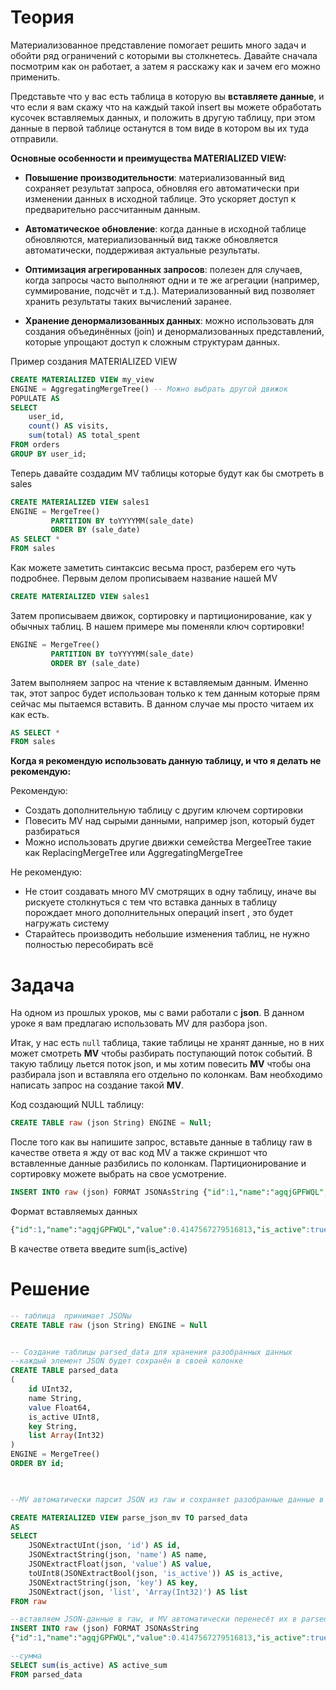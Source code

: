 # Теория
Материализованное представление помогает решить много задач и обойти ряд ограничений с которыми вы столкнетесь. Давайте сначала посмотрим как он работает, а затем я расскажу как и зачем его можно применить.

Представьте что у вас есть таблица в которую вы **вставляете данные**, и что если я вам скажу что на каждый такой insert вы можете обработать кусочек вставляемых данных, и положить в другую таблицу, при этом данные в первой таблице останутся в том виде в котором вы их туда отправили.

**Основные особенности и преимущества MATERIALIZED VIEW:**
- **Повышение производительности**: материализованный вид сохраняет результат запроса, обновляя его автоматически при изменении данных в исходной таблице. Это ускоряет доступ к предварительно рассчитанным данным.

- **Автоматическое обновление**: когда данные в исходной таблице обновляются, материализованный вид также обновляется автоматически, поддерживая актуальные результаты.

- **Оптимизация агрегированных запросов**: полезен для случаев, когда запросы часто выполняют одни и те же агрегации (например, суммирование, подсчёт и т.д.). Материализованный вид позволяет хранить результаты таких вычислений заранее.

- **Хранение денормализованных данных**: можно использовать для создания объединённых (join) и денормализованных представлений, которые упрощают доступ к сложным структурам данных.

Пример создания MATERIALIZED VIEW
```sql
CREATE MATERIALIZED VIEW my_view
ENGINE = AggregatingMergeTree() -- Можно выбрать другой движок
POPULATE AS
SELECT
    user_id,
    count() AS visits,
    sum(total) AS total_spent
FROM orders
GROUP BY user_id;
```

Теперь давайте создадим MV таблицы которые будут как бы смотреть в sales
```sql
CREATE MATERIALIZED VIEW sales1
ENGINE = MergeTree() 
         PARTITION BY toYYYYMM(sale_date) 
         ORDER BY (sale_date)
AS SELECT *
FROM sales
```
Как можете заметить синтаксис весьма прост, разберем его чуть подробнее. Первым делом прописываем название нашей MV

```sql
CREATE MATERIALIZED VIEW sales1
```
Затем прописываем движок, сортировку и партиционирование, как у обычных таблиц. В нашем примере мы поменяли ключ сортировки!

```sql
ENGINE = MergeTree() 
         PARTITION BY toYYYYMM(sale_date) 
         ORDER BY (sale_date)
 ```
Затем выполняем запрос на чтение к вставляемым данным. Именно так, этот запрос будет использован только к тем данным которые прям сейчас мы пытаемся вставить. В данном случае мы просто читаем их как есть.

```sql
AS SELECT *
FROM sales
```
**Когда я рекомендую использовать данную таблицу, и что я делать не рекомендую:**

Рекомендую:

- Создать дополнительную таблицу с другим ключем сортировки 
- Повесить MV над сырыми данными, например json, который будет разбираться
- Можно использовать другие движки семейства MergeeTree такие как ReplacingMergeTree или AggregatingMergeTree

Не рекомендую:

- Не стоит создавать много MV смотрящих в одну таблицу, иначе вы рискуете столкнуться с тем что вставка данных в таблицу порождает много дополнительных операций insert , это будет нагружать систему
- Старайтесь производить небольшие изменения таблиц, не нужно полностью пересобирать всё
# Задача
На одном из прошлых уроков, мы с вами работали с **json**. В данном уроке я вам предлагаю использовать MV для разбора json.

Итак, у нас есть ```null``` таблица, такие таблицы не хранят данные, но в них может смотреть **MV** чтобы разбирать поступающий поток событий. В такую таблицу льется поток json, и мы хотим повесить **MV** чтобы она разбирала json и вставляла его отдельно по колонкам. Вам необходимо написать запрос на создание такой **MV**.

Код создающий NULL таблицу:

```sql
CREATE TABLE raw (json String) ENGINE = Null;
```

После того как вы напишите запрос, вставьте данные в таблицу raw в качестве ответа я жду от вас код MV а также скриншот что вставленные данные разбились по колонкам. Партиционирование и сортировку можете выбрать на свое усмотрение.

```sql
INSERT INTO raw (json) FORMAT JSONAsString {"id":1,"name":"agqjGPFWQL","value":0.4147567279516813,"is_active":true,"key":"590","list":[10,24,35,14,12]},{"id":2,"name":"jquAteQEnl","value":0.8693090338928422,"is_active":true,"key":"422","list":[33,68,50,82,42]},{"id":3,"name":"lLnNYOndXF","value":0.81953610746394,"is_active":true,"key":"202","list":[60,48,29,38,0]},{"id":4,"name":"jIxTqCPoQM","value":0.3049173457433211,"is_active":true,"key":"319","list":[62,75,26,19,77]},{"id":5,"name":"lfRfKKJuzL","value":0.6913571966267789,"is_active":true,"key":"551","list":[79,78,56,85,60]},{"id":6,"name":"qpnEHsTOsk","value":0.01984812089081356,"is_active":false,"key":"864","list":[16,90,92,3,5]},{"id":7,"name":"IGjyyDKIKX","value":0.5269701687049049,"is_active":false,"key":"410","list":[80,39,49,90,94]},....
```


Формат вставляемых данных

```sql
{"id":1,"name":"agqjGPFWQL","value":0.4147567279516813,"is_active":true,"key":"590","list":[10,24,35,14,12]}
```

В качестве ответа введите sum(is_active) 

# Решение
```sql
-- таблица  принимает JSONы
CREATE TABLE raw (json String) ENGINE = Null


-- Создание таблицы parsed_data для хранения разобранных данных
--каждый элемент JSON будет сохранён в своей колонке
CREATE TABLE parsed_data
(
    id UInt32,
    name String,
    value Float64,
    is_active UInt8,
    key String,
    list Array(Int32)
)
ENGINE = MergeTree()
ORDER BY id;

 

--MV автоматически парсит JSON из raw и сохраняет разобранные данные в таблице parsed_data

CREATE MATERIALIZED VIEW parse_json_mv TO parsed_data
AS
SELECT
    JSONExtractUInt(json, 'id') AS id,
    JSONExtractString(json, 'name') AS name,
    JSONExtractFloat(json, 'value') AS value,
    toUInt8(JSONExtractBool(json, 'is_active')) AS is_active,
    JSONExtractString(json, 'key') AS key,
    JSONExtract(json, 'list', 'Array(Int32)') AS list
FROM raw

--вставляем JSON-данные в raw, и MV автоматически перенесёт их в parsed_data в разобранном виде
INSERT INTO raw (json) FORMAT JSONAsString
{"id":1,"name":"agqjGPFWQL","value":0.4147567279516813,"is_active":true,"key":"590","list":[10,24,35,14,12]};......

--сумма
SELECT sum(is_active) AS active_sum
FROM parsed_data
```
 
